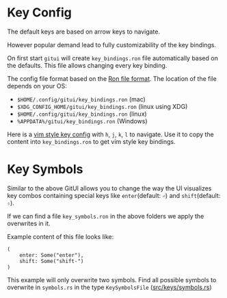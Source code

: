 # Key Config

The default keys are based on arrow keys to navigate.

However popular demand lead to fully customizability of the key bindings.

On first start `gitui` will create `key_bindings.ron` file automatically based on the defaults.
This file allows changing every key binding.

The config file format based on the [Ron file format](https://github.com/ron-rs/ron).
The location of the file depends on your OS:
* `$HOME/.config/gitui/key_bindings.ron` (mac)
* `$XDG_CONFIG_HOME/gitui/key_bindings.ron` (linux using XDG)
* `$HOME/.config/gitui/key_bindings.ron` (linux)
* `%APPDATA%/gitui/key_bindings.ron` (Windows)

Here is a [vim style key config](vim_style_key_config.ron) with `h`, `j`, `k`, `l` to navigate. Use it to copy the content into `key_bindings.ron` to get vim style key bindings.

# Key Symbols

Similar to the above GitUI allows you to change the way the UI visualizes key combos containing special keys like `enter`(default: `⏎`) and `shift`(default: `⇧`).

If we can find a file `key_symbols.ron` in the above folders we apply the overwrites in it.

Example content of this file looks like:

```
(
    enter: Some("enter"),
    shift: Some("shift-")
)
```
This example will only overwrite two symbols. Find all possible symbols to overwrite in `symbols.rs` in the type `KeySymbolsFile` ([src/keys/symbols.rs](https://github.com/extrawurst/gitui/blob/master/src/keys/symbols.rs))